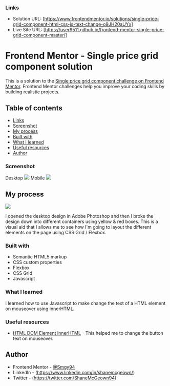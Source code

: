 ### Links

- Solution URL: [https://www.frontendmentor.io/solutions/single-price-grid-component-html-css-js-text-change-o9JH20aUYx]
- Live Site URL: [https://user9511.github.io/frontend-mentor-single-price-grid-component-master/]

# Frontend Mentor - Single price grid component solution

This is a solution to the [Single price grid component challenge on Frontend Mentor](https://www.frontendmentor.io/challenges/single-price-grid-component-5ce41129d0ff452fec5abbbc). Frontend Mentor challenges help you improve your coding skills by building realistic projects.

## Table of contents

- [Links](#links)
- [Screenshot](#screenshot)
- [My process](#my-process)
- [Built with](#built-with)
- [What I learned](#what-i-learned)
- [Useful resources](#useful-resources)
- [Author](#author)

### Screenshot

Desktop
![](./design/screenshot-desktop.png)
Mobile
![](./design/screenshot-mobile.png)

## My process

![](./design/my-process.png)

I opened the desktop design in Adobe Photoshop and then I broke the design down into different containers using yellow & red boxes. This is a visual aid that I allows me to see how I'm going to layout the different elements on the page using CSS Grid / Flexbox.

### Built with

- Semantic HTML5 markup
- CSS custom properties
- Flexbox
- CSS Grid
- Javascript

### What I learned

I learned how to use Javascript to make change the text of a HTML element on mouseover using innerHTML.

### Useful resources

- [HTML DOM Element innerHTML](https://www.w3schools.com/jsref/prop_html_innerhtml.asp) - This helped me to change the button text on mouseover.

## Author

- Frontend Mentor - [@Smgy94](https://www.frontendmentor.io/profile/Smgy94)
- LinkedIn - (https://www.linkedin.com/in/shanemcgeown/)
- Twitter - (https://twitter.com/ShaneMcGeown94)
